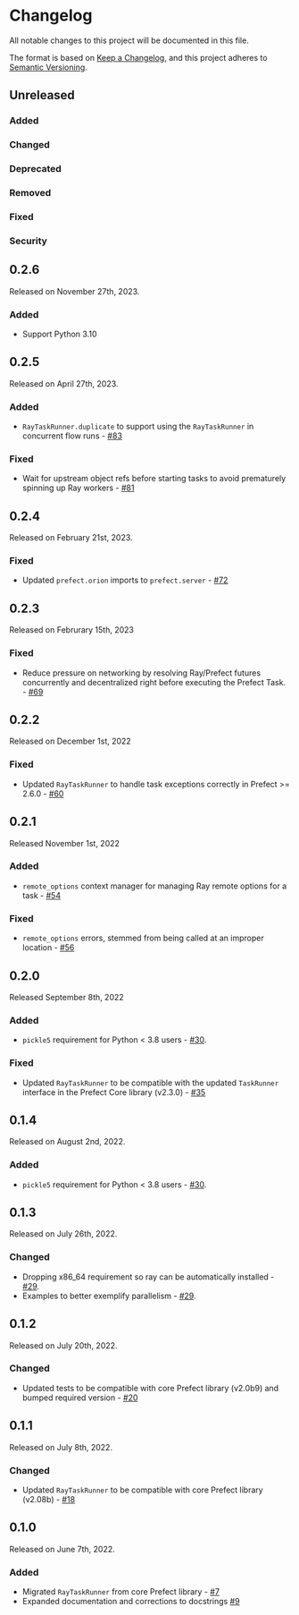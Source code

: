 # Changelog

All notable changes to this project will be documented in this file.

The format is based on [Keep a Changelog](https://keepachangelog.com/en/1.0.0/),
and this project adheres to [Semantic Versioning](https://semver.org/spec/v2.0.0.html).

## Unreleased

### Added

### Changed

### Deprecated

### Removed

### Fixed

### Security

## 0.2.6

Released on November 27th, 2023.

### Added

- Support Python 3.10

## 0.2.5

Released on April 27th, 2023.

### Added

- `RayTaskRunner.duplicate` to support using the `RayTaskRunner` in concurrent flow runs - [#83](https://github.com/PrefectHQ/prefect-ray/pull/83)

### Fixed

- Wait for upstream object refs before starting tasks to avoid prematurely spinning up Ray workers - [#81](https://github.com/PrefectHQ/prefect-ray/pull/81)

## 0.2.4

Released on February 21st, 2023.

### Fixed

- Updated `prefect.orion` imports to `prefect.server` - [#72](https://github.com/PrefectHQ/prefect-ray/pull/72)

## 0.2.3

Released on Februrary 15th, 2023

### Fixed

- Reduce pressure on networking by resolving Ray/Prefect futures concurrently and decentralized right before executing the Prefect Task. - [#69](https://github.com/PrefectHQ/prefect-ray/pull/69)

## 0.2.2

Released on December 1st, 2022

### Fixed

- Updated `RayTaskRunner` to handle task exceptions correctly in Prefect >= 2.6.0 - [#60](https://github.com/PrefectHQ/prefect-ray/pull/60)

## 0.2.1

Released November 1st, 2022

### Added

- `remote_options` context manager for managing Ray remote options for a task - [#54](https://github.com/PrefectHQ/prefect-ray/pull/54)

### Fixed

- `remote_options` errors, stemmed from being called at an improper location - [#56](https://github.com/PrefectHQ/prefect-ray/pull/56)

## 0.2.0

Released September 8th, 2022

### Added
- `pickle5` requirement for Python < 3.8 users - [#30](https://github.com/PrefectHQ/prefect-ray/pull/30).

### Fixed
- Updated `RayTaskRunner` to be compatible with the updated `TaskRunner` interface in the Prefect Core library (v2.3.0) - [#35](https://github.com/PrefectHQ/prefect-ray/pull/35)

## 0.1.4

Released on August 2nd, 2022.

### Added
- `pickle5` requirement for Python < 3.8 users - [#30](https://github.com/PrefectHQ/prefect-ray/pull/30).

## 0.1.3

Released on July 26th, 2022.

### Changed

- Dropping x86_64 requirement so ray can be automatically installed - [#29](https://github.com/PrefectHQ/prefect-ray/pull/29).
- Examples to better exemplify parallelism - [#29](https://github.com/PrefectHQ/prefect-ray/pull/29).

## 0.1.2

Released on July 20th, 2022.

### Changed

- Updated tests to be compatible with core Prefect library (v2.0b9) and bumped required version - [#20](https://github.com/PrefectHQ/prefect-ray/pull/20)

## 0.1.1

Released on July 8th, 2022.

### Changed

- Updated `RayTaskRunner` to be compatible with core Prefect library (v2.08b) - [#18](https://github.com/PrefectHQ/prefect-ray/pull/18)

## 0.1.0

Released on June 7th, 2022.

### Added

- Migrated `RayTaskRunner` from core Prefect library - [#7](https://github.com/PrefectHQ/prefect-ray/pull/7)
- Expanded documentation and corrections to docstrings [#9](https://github.com/PrefectHQ/prefect-ray/pull/9)
